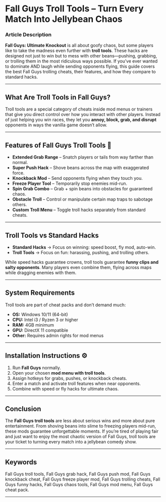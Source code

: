 # Fall Guys Troll Tools – Turn Every Match Into Jellybean Chaos

### Article Description

**Fall Guys: Ultimate Knockout** is all about goofy chaos, but some players like to take the madness even further with **troll tools**. These hacks are designed not just to win but to mess with other beans—pushing, grabbing, or trolling them in the most ridiculous ways possible. If you’ve ever wanted to dominate AND laugh while sending opponents flying, this guide covers the best Fall Guys trolling cheats, their features, and how they compare to standard hacks.


---

## What Are Troll Tools in Fall Guys?

Troll tools are a special category of cheats inside mod menus or trainers that give you direct control over how you interact with other players. Instead of just helping you win races, they let you **annoy, block, grab, and disrupt** opponents in ways the vanilla game doesn’t allow.

---

## Features of Fall Guys Troll Tools 🤡

* **Extended Grab Range** – Snatch players or tails from way farther than normal.
* **Super Push Hack** – Shove beans across the map with exaggerated force.
* **Knockback Mod** – Send opponents flying when they touch you.
* **Freeze Player Tool** – Temporarily stop enemies mid-run.
* **Spin Grab Combo** – Grab + spin beans into obstacles for guaranteed chaos.
* **Obstacle Troll** – Control or manipulate certain map traps to sabotage others.
* **Custom Troll Menu** – Toggle troll hacks separately from standard cheats.

---

## Troll Tools vs Standard Hacks

* **Standard Hacks** → Focus on winning: speed boost, fly mod, auto-win.
* **Troll Tools** → Focus on fun: harassing, pushing, and trolling others.

While speed hacks guarantee crowns, troll tools guarantee **funny clips and salty opponents**. Many players even combine them, flying across maps while dragging enemies with them.

---

## System Requirements

Troll tools are part of cheat packs and don’t demand much:

* **OS:** Windows 10/11 (64-bit)
* **CPU:** Intel i3 / Ryzen 3 or higher
* **RAM:** 4GB minimum
* **GPU:** DirectX 11 compatible
* **Other:** Requires admin rights for mod menus

---

## Installation Instructions ⚙️

1. Run **Fall Guys** normally.
2. Open your chosen **mod menu with troll tools**.
3. Assign hotkeys for grabs, pushes, or knockback cheats.
4. Enter a match and activate troll features when near opponents.
5. Combine with speed or fly hacks for ultimate chaos.

---

## Conclusion

The **Fall Guys troll tools** are less about serious wins and more about pure entertainment. From shoving beans into slime to freezing players mid-run, these mods guarantee unforgettable moments. If you’re tired of playing fair and just want to enjoy the most chaotic version of Fall Guys, troll tools are your ticket to turning every match into a jellybean comedy show.

---

## Keywords

Fall Guys troll tools, Fall Guys grab hack, Fall Guys push mod, Fall Guys knockback cheat, Fall Guys freeze player mod, Fall Guys trolling cheats, Fall Guys funny hacks, Fall Guys chaos tools, Fall Guys mod menu, Fall Guys cheat pack.

---

